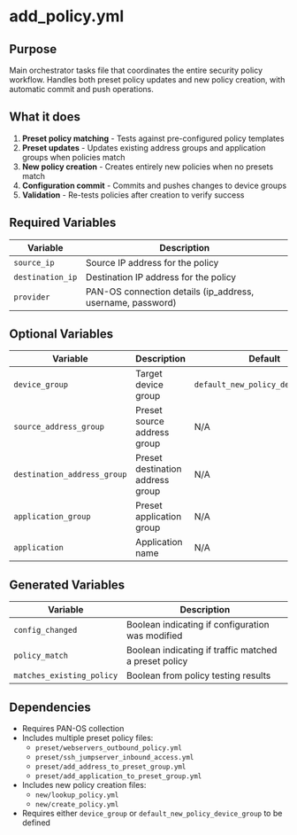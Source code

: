 # add_policy.yml

## Purpose
Main orchestrator tasks file that coordinates the entire security policy workflow. Handles both preset policy updates and new policy creation, with automatic commit and push operations.

## What it does
1. **Preset policy matching** - Tests against pre-configured policy templates
2. **Preset updates** - Updates existing address groups and application groups when policies match
3. **New policy creation** - Creates entirely new policies when no presets match
4. **Configuration commit** - Commits and pushes changes to device groups
5. **Validation** - Re-tests policies after creation to verify success

## Required Variables

| Variable | Description |
|----------|-------------|
| `source_ip` | Source IP address for the policy |
| `destination_ip` | Destination IP address for the policy |
| `provider` | PAN-OS connection details (ip_address, username, password) |

## Optional Variables

| Variable | Description | Default |
|----------|-------------|---------|
| `device_group` | Target device group | `default_new_policy_device_group` |
| `source_address_group` | Preset source address group | N/A |
| `destination_address_group` | Preset destination address group | N/A |
| `application_group` | Preset application group | N/A |
| `application` | Application name | N/A |

## Generated Variables

| Variable | Description |
|----------|-------------|
| `config_changed` | Boolean indicating if configuration was modified |
| `policy_match` | Boolean indicating if traffic matched a preset policy |
| `matches_existing_policy` | Boolean from policy testing results |

## Dependencies
- Requires PAN-OS collection
- Includes multiple preset policy files:
  - `preset/webservers_outbound_policy.yml`
  - `preset/ssh_jumpserver_inbound_access.yml`
  - `preset/add_address_to_preset_group.yml`
  - `preset/add_application_to_preset_group.yml`
- Includes new policy creation files:
  - `new/lookup_policy.yml`
  - `new/create_policy.yml`
- Requires either `device_group` or `default_new_policy_device_group` to be defined